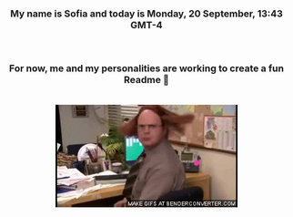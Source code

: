 


<div align="center">
<h3 >My name is Sofia and today is Monday, 20 September, 13:43 GMT-4</h3><br>
<h3 >For now, me and my personalities are working to create a fun Readme 👋
</h3><br>
<img src='img/dwight.gif' alt='working...'/>
</div>
